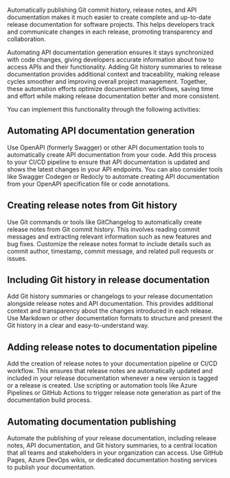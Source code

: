 Automatically publishing Git commit history, release notes, and API documentation makes it much easier to create complete and up-to-date release documentation for software projects. This helps developers track and communicate changes in each release, promoting transparency and collaboration.

Automating API documentation generation ensures it stays synchronized with code changes, giving developers accurate information about how to access APIs and their functionality. Adding Git history summaries to release documentation provides additional context and traceability, making release cycles smoother and improving overall project management. Together, these automation efforts optimize documentation workflows, saving time and effort while making release documentation better and more consistent.

You can implement this functionality through the following activities:

## Automating API documentation generation

Use OpenAPI (formerly Swagger) or other API documentation tools to automatically create API documentation from your code. Add this process to your CI/CD pipeline to ensure that API documentation is updated and shows the latest changes in your API endpoints. You can also consider tools like Swagger Codegen or Redocly to automate creating API documentation from your OpenAPI specification file or code annotations.

## Creating release notes from Git history

Use Git commands or tools like GitChangelog to automatically create release notes from Git commit history. This involves reading commit messages and extracting relevant information such as new features and bug fixes. Customize the release notes format to include details such as commit author, timestamp, commit message, and related pull requests or issues.

## Including Git history in release documentation

Add Git history summaries or changelogs to your release documentation alongside release notes and API documentation. This provides additional context and transparency about the changes introduced in each release. Use Markdown or other documentation formats to structure and present the Git history in a clear and easy-to-understand way.

## Adding release notes to documentation pipeline

Add the creation of release notes to your documentation pipeline or CI/CD workflow. This ensures that release notes are automatically updated and included in your release documentation whenever a new version is tagged or a release is created. Use scripting or automation tools like Azure Pipelines or GitHub Actions to trigger release note generation as part of the documentation build process.

## Automating documentation publishing

Automate the publishing of your release documentation, including release notes, API documentation, and Git history summaries, to a central location that all teams and stakeholders in your organization can access. Use GitHub Pages, Azure DevOps wikis, or dedicated documentation hosting services to publish your documentation.

